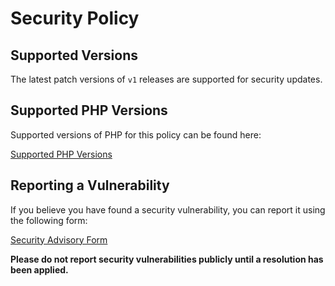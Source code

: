 # Security Policy

## Supported Versions

The latest patch versions of `v1` releases are supported for security updates.

## Supported PHP Versions

Supported versions of PHP for this policy can be found here:

[Supported PHP Versions](https://github.com/shivammathur/setup-php/blob/main/.github/SECURITY.md)

## Reporting a Vulnerability

If you believe you have found a security vulnerability, you can report it using the following form:

[Security Advisory Form](https://github.com/mattgrul/satis-to-artifact-action/security/advisories/new)

**Please do not report security vulnerabilities publicly until a resolution has been applied.**
